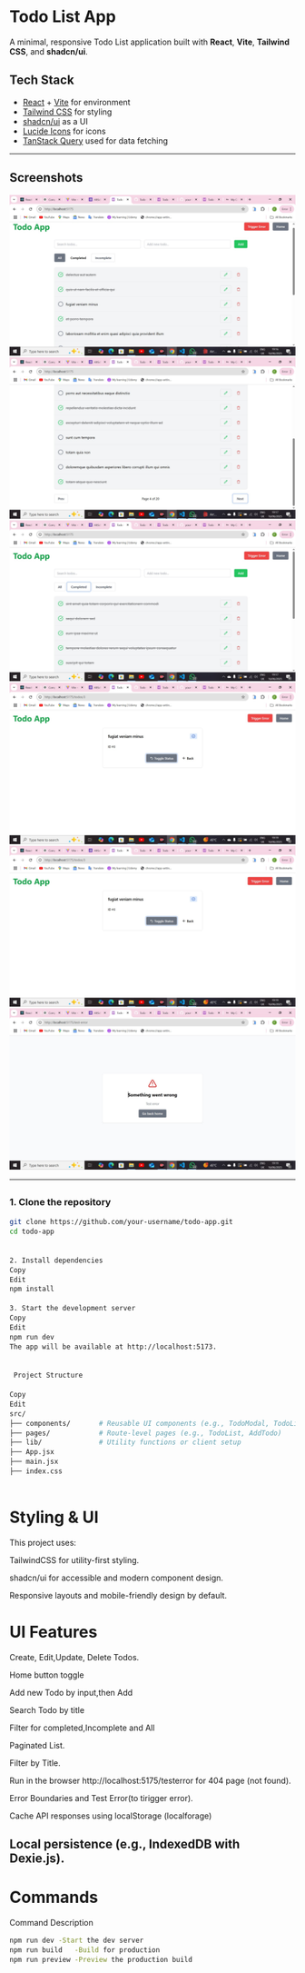 #  Todo List App

A minimal, responsive Todo List application built with **React**, **Vite**, **Tailwind CSS**, and **shadcn/ui**.

## Tech Stack

-  [React](https://reactjs.org/) + [Vite](https://vitejs.dev/) for environment 
-  [Tailwind CSS](https://tailwindcss.com/) for styling
-  [shadcn/ui](https://ui.shadcn.com/) as a UI
-  [Lucide Icons](https://lucide.dev/icons/) for icons
-  [TanStack Query](https://tanstack.com/query/latest)  used for data fetching

---

##  Screenshots
<img src="./public/assets/images/20250616_191650.jpg">
<img src="./public/assets/images/20250616_191714.jpg">
<img src="./public/assets/images/20250616_191738.jpg">
<img src="./public/assets/images/20250616_191930.jpg">
<img src="./public/assets/images/20250616_191930.jpg">
<img src="./public/assets/images/20250616_191952.jpg">

---

##  

### 1. Clone the repository

```bash
git clone https://github.com/your-username/todo-app.git
cd todo-app


2. Install dependencies
Copy
Edit
npm install

3. Start the development server
Copy
Edit
npm run dev
The app will be available at http://localhost:5173.


 Project Structure

Copy
Edit
src/
├── components/       # Reusable UI components (e.g., TodoModal, TodoList,EditTodo)
├── pages/            # Route-level pages (e.g., TodoList, AddTodo)
├── lib/              # Utility functions or client setup
├── App.jsx
├── main.jsx
├── index.css
 
```

 #  Styling & UI
This project uses:

TailwindCSS for utility-first styling.

shadcn/ui for accessible and modern component design.

Responsive layouts and mobile-friendly design by default.


# UI Features
 Create, Edit,Update, Delete Todos.

 Home button toggle 

 Add new Todo by input,then Add 

 Search Todo by title 

 Filter for completed,Incomplete and All

 Paginated List.

 Filter by Title.

 Run in the browser  http://localhost:5175/testerror for 404 page (not found).

 Error Boundaries and Test Error(to tirigger error).

 Cache API responses using localStorage (localforage)

 Local persistence (e.g., IndexedDB with Dexie.js).
---

# Commands

Command	Description
```bash
npm run dev	-Start the dev server
npm run build	-Build for production
npm run preview	-Preview the production build

